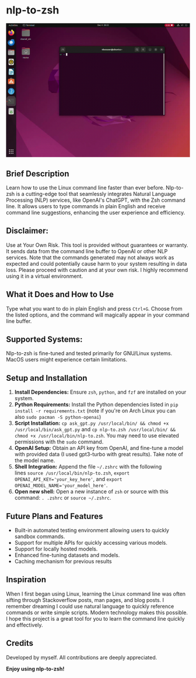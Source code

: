 # nlp-to-zsh

![GIF of usage](screenshots/this.gif)

## Brief Description
Learn how to use the Linux command line faster than ever before. Nlp-to-zsh is a cutting-edge tool that seamlessly integrates Natural Language Processing (NLP) services, like OpenAI's ChatGPT, with the Zsh command line. It allows users to type commands in plain English and receive command line suggestions, enhancing the user experience and efficiency.

## Disclaimer:
Use at Your Own Risk. This tool is provided without guarantees or warranty. It sends data from the command line buffer to OpenAI or other NLP services. Note that the commands generated may not always work as expected and could potentially cause harm to your system resulting in data loss. Please proceed with caution and at your own risk. I highly recommend using it in a virtual environment.

## What it Does and How to Use
Type what you want to do in plain English and press `Ctrl+G`. Choose from the listed options, and the command will magically appear in your command line buffer.

## Supported Systems: 
Nlp-to-zsh is fine-tuned and tested primarily for GNU/Linux systems. MacOS users might experience certain limitations.

## Setup and Installation
 1. **Install Dependencies:** Ensure `zsh`, `python`, and `fzf` are installed on your system.
 2. **Python Requirements:** Install the Python dependencies listed in `pip install -r requirements.txt` (note if you're on Arch Linux you can also `sudo pacman -S python-openai`)
 3. **Script Installation:** `cp ask_gpt.py /usr/local/bin/ && chmod +x /usr/local/bin/ask_gpt.py` and `cp nlp-to.zsh /usr/local/bin/ && chmod +x /usr/local/bin/nlp-to.zsh`. You may need to use elevated permissions with the `sudo` command.
 4. **OpenAI Setup:** Obtain an API key from OpenAI, and fine-tune a model with provided data (I used gpt3-turbo with great results). Take note of the model name.
 5. **Shell Integration:** Append the file `~/.zshrc` with the following lines `source /usr/local/bin/nlp-to.zsh`, `export OPENAI_API_KEY='your_key_here'`, and `export OPENAI_MODEL_NAME='your_model_here'`.
 6. **Open new shell:** Open a new instance of `zsh` or source with this command: `. .zshrc` or `source ~/.zshrc`.

## Future Plans and Features
 - Built-in automated testing environment allowing users to quickly sandbox commands.
 - Support for multiple APIs for quickly accessing various models.
 - Support for locally hosted models.
 - Enhanced fine-tuning datasets and models.
 - Caching mechanism for previous results

## Inspiration
When I first began using Linux, learning the Linux command line was often sifting through Stackoverflow posts, man pages, and blog posts. I remember dreaming I could use natural language to quickly reference commands or write simple scripts. Modern technology makes this possible. I hope this project is a great tool for you to learn the command line quickly and effectively. 

## Credits
Developed by myself. All contributions are deeply appreciated.

**Enjoy using nlp-to-zsh!**
